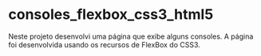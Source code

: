 # consoles_flexbox_css3_html5
Neste projeto desenvolvi uma página  que exibe alguns consoles. A página foi desenvolvida usando os recursos de FlexBox do CSS3.
